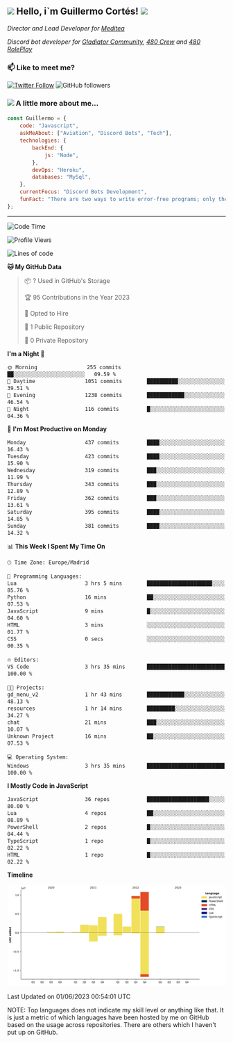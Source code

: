 <h2><img src="https://emojis.slackmojis.com/emojis/images/1531849430/4246/blob-sunglasses.gif?1531849430" width="30"/> Hello, i`m Guillermo Cortés! <img src="https://media.giphy.com/media/PiuVH04cd9JcmqqWKK/giphy.gif" width="50"></h2>
<p><em>Director and Lead Developer for <a href="https://mediteavirtual.es/">Meditea</a>
</em></p>
<p><em>Discord bot developer for <a href="https://discord.comunidadgladiator.com">Gladiator Community</a>, <a href="https://discord.gg/UpvpkUbGdA">480 Crew</a> and <a href="https://discord.gg/dmMRQgH3tu">480 RolePlay</a>
</em></p>

### 📫 Like to meet me?

[![Twitter Follow](https://img.shields.io/twitter/follow/concara3443?label=Follow)](https://twitter.com/intent/follow?screen_name=concara3443)
![GitHub followers](https://img.shields.io/github/followers/concara3443?label=Follow&style=social)

### <img src="https://media.giphy.com/media/WFZvB7VIXBgiz3oDXE/giphy.gif" width="50"> A little more about me...  

```javascript
const Guillermo = {
    code: "Javascript",
    askMeAbout: ["Aviation", "Discord Bots", "Tech"],
    technologies: {
        backEnd: {
            js: "Node",
        },
        devOps: "Heroku",
        databases: "MySql",
    },
    currentFocus: "Discord Bots Development",
    funFact: "There are two ways to write error-free programs; only the third one works"
};
```

---

<!--START_SECTION:waka-->
![Code Time](http://img.shields.io/badge/Code%20Time-279%20hrs%2045%20mins-blue)

![Profile Views](http://img.shields.io/badge/Profile%20Views-1-blue)

![Lines of code](https://img.shields.io/badge/From%20Hello%20World%20I%27ve%20Written-37.5%20million%20lines%20of%20code-blue)

**🐱 My GitHub Data** 

> 📦 ? Used in GitHub's Storage 
 > 
> 🏆 95 Contributions in the Year 2023
 > 
> 💼 Opted to Hire
 > 
> 📜 1 Public Repository 
 > 
> 🔑 0 Private Repository 
 > 
**I'm a Night 🦉** 

```text
🌞 Morning                255 commits         ██░░░░░░░░░░░░░░░░░░░░░░░   09.59 % 
🌆 Daytime                1051 commits        ██████████░░░░░░░░░░░░░░░   39.51 % 
🌃 Evening                1238 commits        ████████████░░░░░░░░░░░░░   46.54 % 
🌙 Night                  116 commits         █░░░░░░░░░░░░░░░░░░░░░░░░   04.36 % 
```
📅 **I'm Most Productive on Monday** 

```text
Monday                   437 commits         ████░░░░░░░░░░░░░░░░░░░░░   16.43 % 
Tuesday                  423 commits         ████░░░░░░░░░░░░░░░░░░░░░   15.90 % 
Wednesday                319 commits         ███░░░░░░░░░░░░░░░░░░░░░░   11.99 % 
Thursday                 343 commits         ███░░░░░░░░░░░░░░░░░░░░░░   12.89 % 
Friday                   362 commits         ███░░░░░░░░░░░░░░░░░░░░░░   13.61 % 
Saturday                 395 commits         ████░░░░░░░░░░░░░░░░░░░░░   14.85 % 
Sunday                   381 commits         ████░░░░░░░░░░░░░░░░░░░░░   14.32 % 
```


📊 **This Week I Spent My Time On** 

```text
🕑︎ Time Zone: Europe/Madrid

💬 Programming Languages: 
Lua                      3 hrs 5 mins        █████████████████████░░░░   85.76 % 
Python                   16 mins             ██░░░░░░░░░░░░░░░░░░░░░░░   07.53 % 
JavaScript               9 mins              █░░░░░░░░░░░░░░░░░░░░░░░░   04.60 % 
HTML                     3 mins              ░░░░░░░░░░░░░░░░░░░░░░░░░   01.77 % 
CSS                      0 secs              ░░░░░░░░░░░░░░░░░░░░░░░░░   00.35 % 

🔥 Editors: 
VS Code                  3 hrs 35 mins       █████████████████████████   100.00 % 

🐱‍💻 Projects: 
gd_menu_v2               1 hr 43 mins        ████████████░░░░░░░░░░░░░   48.13 % 
resources                1 hr 14 mins        █████████░░░░░░░░░░░░░░░░   34.27 % 
chat                     21 mins             ███░░░░░░░░░░░░░░░░░░░░░░   10.07 % 
Unknown Project          16 mins             ██░░░░░░░░░░░░░░░░░░░░░░░   07.53 % 

💻 Operating System: 
Windows                  3 hrs 35 mins       █████████████████████████   100.00 % 
```

**I Mostly Code in JavaScript** 

```text
JavaScript               36 repos            ████████████████████░░░░░   80.00 % 
Lua                      4 repos             ██░░░░░░░░░░░░░░░░░░░░░░░   08.89 % 
PowerShell               2 repos             █░░░░░░░░░░░░░░░░░░░░░░░░   04.44 % 
TypeScript               1 repo              █░░░░░░░░░░░░░░░░░░░░░░░░   02.22 % 
HTML                     1 repo              █░░░░░░░░░░░░░░░░░░░░░░░░   02.22 % 
```



**Timeline**

![Lines of Code chart](https://raw.githubusercontent.com/Concara3443/Concara3443/main/assets/bar_graph.png)


 Last Updated on 01/06/2023 00:54:01 UTC
<!--END_SECTION:waka-->

NOTE: Top languages does not indicate my skill level or anything like that. It is just a metric of which languages have been hosted by me on GitHub based on the usage across repositories. There are others which I haven't put up on GitHub.

